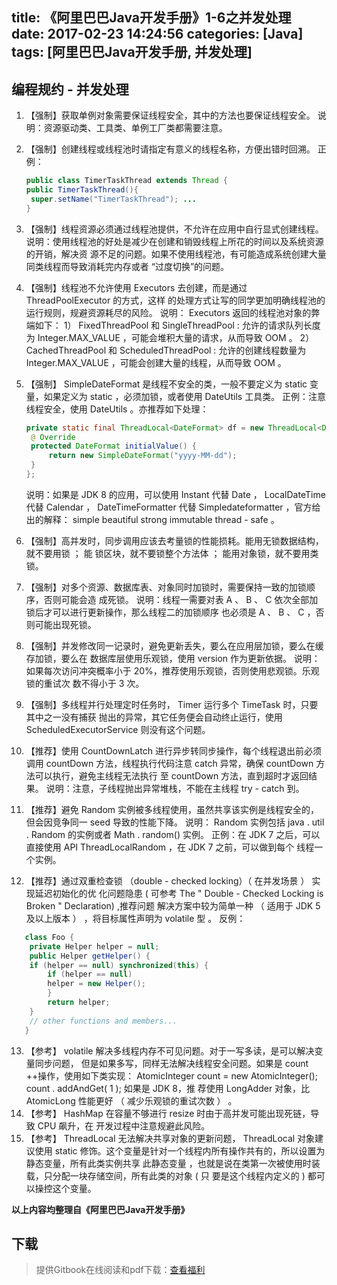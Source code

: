 title: 《阿里巴巴Java开发手册》1-6之并发处理
date: 2017-02-23 14:24:56
categories: [Java]
tags: [阿里巴巴Java开发手册, 并发处理]
---

## 编程规约 - 并发处理

1. 【强制】获取单例对象需要保证线程安全，其中的方法也要保证线程安全。
   说明：资源驱动类、工具类、单例工厂类都需要注意。

2. 【强制】创建线程或线程池时请指定有意义的线程名称，方便出错时回溯。
   正例：

   ``` java
   public class TimerTaskThread extends Thread {
   public TimerTaskThread(){
   	super.setName("TimerTaskThread"); ...
   }
   ```

3. 【强制】线程资源必须通过线程池提供，不允许在应用中自行显式创建线程。
   说明：使用线程池的好处是减少在创建和销毁线程上所花的时间以及系统资源的开销，解决资
   源不足的问题。如果不使用线程池，有可能造成系统创建大量同类线程而导致消耗完内存或者
   “过度切换”的问题。

4. 【强制】线程池不允许使用 Executors 去创建，而是通过 ThreadPoolExecutor 的方式，这样
   的处理方式让写的同学更加明确线程池的运行规则，规避资源耗尽的风险。
   说明： Executors 返回的线程池对象的弊端如下：
   1） FixedThreadPool 和 SingleThreadPool :
   允许的请求队列长度为 Integer.MAX_VALUE ，可能会堆积大量的请求，从而导致 OOM 。
   2） CachedThreadPool 和 ScheduledThreadPool :
   允许的创建线程数量为 Integer.MAX_VALUE ，可能会创建大量的线程，从而导致 OOM 。

5. 【强制】 SimpleDateFormat 是线程不安全的类，一般不要定义为 static 变量，如果定义为
   static ，必须加锁，或者使用 DateUtils 工具类。
   正例：注意线程安全，使用 DateUtils 。亦推荐如下处理：

   ``` java
   private static final ThreadLocal<DateFormat> df = new ThreadLocal<DateFormat>() {
   	@ Override
   	protected DateFormat initialValue() {
   		return new SimpleDateFormat("yyyy-MM-dd");
   	}
   };
   ```

   说明：如果是 JDK 8 的应用，可以使用 Instant 代替 Date ， LocalDateTime 代替 Calendar ，
   DateTimeFormatter 代替 Simpledateformatter ，官方给出的解释： simple beautiful strong
   immutable thread - safe 。

6. 【强制】高并发时，同步调用应该去考量锁的性能损耗。能用无锁数据结构，就不要用锁 ； 能
   锁区块，就不要锁整个方法体 ； 能用对象锁，就不要用类锁。

7. 【强制】对多个资源、数据库表、对象同时加锁时，需要保持一致的加锁顺序，否则可能会造
   成死锁。
   说明：线程一需要对表 A 、 B 、 C 依次全部加锁后才可以进行更新操作，那么线程二的加锁顺序
   也必须是 A 、 B 、 C ，否则可能出现死锁。

8. 【强制】并发修改同一记录时，避免更新丢失，要么在应用层加锁，要么在缓存加锁，要么在
   数据库层使用乐观锁，使用 version 作为更新依据。
   说明：如果每次访问冲突概率小于 20%，推荐使用乐观锁，否则使用悲观锁。乐观锁的重试次
   数不得小于 3 次。

9. 【强制】多线程并行处理定时任务时， Timer 运行多个 TimeTask 时，只要其中之一没有捕获
   抛出的异常，其它任务便会自动终止运行，使用 ScheduledExecutorService 则没有这个问题。

10. 【推荐】使用 CountDownLatch 进行异步转同步操作，每个线程退出前必须调用 countDown
   方法，线程执行代码注意 catch 异常，确保 countDown 方法可以执行，避免主线程无法执行
   至 countDown 方法，直到超时才返回结果。
   说明：注意，子线程抛出异常堆栈，不能在主线程 try - catch 到。

11. 【推荐】避免 Random 实例被多线程使用，虽然共享该实例是线程安全的，但会因竞争同一
   seed 导致的性能下降。
   说明： Random 实例包括 java . util . Random 的实例或者  Math . random() 实例。
   正例：在 JDK 7 之后，可以直接使用 API ThreadLocalRandom ，在  JDK 7 之前，可以做到每个
   线程一个实例。

12. 【推荐】通过双重检查锁 （double - checked locking）（ 在并发场景 ） 实现延迟初始化的优
   化问题隐患 ( 可参考  The " Double - Checked Locking is Broken "  Declaration) ,推荐问题
   解决方案中较为简单一种 （ 适用于 JDK 5 及以上版本 ） ，将目标属性声明为  volatile 型 。
   反例：

``` java
   class Foo {
   	private Helper helper = null;
   	public Helper getHelper() {
   	if (helper == null) synchronized(this) {
   		if (helper == null)
   		helper = new Helper();
   		}
   		return helper;
   	}
   	// other functions and members...
   }
```

13. 【参考】 volatile 解决多线程内存不可见问题。对于一写多读，是可以解决变量同步问题，
    但是如果多写，同样无法解决线程安全问题。如果是 count ++操作，使用如下类实现：
    AtomicInteger count =  new AtomicInteger(); count . addAndGet( 1 );  如果是 JDK 8，推
    荐使用 LongAdder 对象，比 AtomicLong 性能更好 （ 减少乐观锁的重试次数 ） 。
14. 【参考】  HashMap 在容量不够进行 resize 时由于高并发可能出现死链，导致 CPU 飙升，在
    开发过程中注意规避此风险。
15. 【参考】 ThreadLocal 无法解决共享对象的更新问题， ThreadLocal 对象建议使用 static
    修饰。这个变量是针对一个线程内所有操作共有的，所以设置为静态变量，所有此类实例共享
    此静态变量 ，也就是说在类第一次被使用时装载，只分配一块存储空间，所有此类的对象 ( 只
    要是这个线程内定义的 ) 都可以操控这个变量。

**以上内容均整理自《阿里巴巴Java开发手册》**

## 下载

> 提供Gitbook在线阅读和pdf下载：[查看福利](https://www.gitbook.com/book/goghtsui/-java/details)